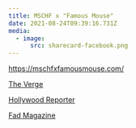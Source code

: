 ```yaml
---
title: MSCHF x "Famous Mouse"
date: 2021-08-24T09:39:16.731Z
media:
  - image:
      src: sharecard-facebook.png
---
```

https://mschfxfamousmouse.com/

[The Verge](https://www.theverge.com/2021/8/23/22637850/mickey-mouse-mschf-copyright-disney-public-domain)

[Hollywood Reporter](https://www.hollywoodreporter.com/business/digital/mickey-mouse-mschf-token-disney-1235000613/)

[Fad Magazine](https://fadmagazine.com/2021/08/23/after-nike-mschfs-new-drop-is-not-affiliated-with-disney-in-any-way-honest/)
